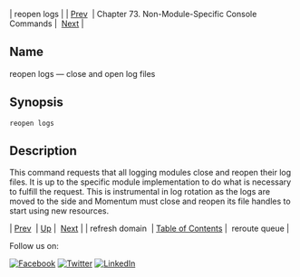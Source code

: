 | reopen logs |
| [Prev](console_commands.refresh_domain.php)  | Chapter 73. Non-Module-Specific Console Commands |  [Next](console_commands.reroute_queue.php) |

<a name="console_commands.reopen_logs"></a>
## Name

reopen logs — close and open log files

## Synopsis

`reopen logs`

<a name="idp13618640"></a>
## Description

This command requests that all logging modules close and reopen their log files. It is up to the specific module implementation to do what is necessary to fulfill the request. This is instrumental in log rotation as the logs are moved to the side and Momentum must close and reopen its file handles to start using new resources.

| [Prev](console_commands.refresh_domain.php)  | [Up](console.cmds.ref.php) |  [Next](console_commands.reroute_queue.php) |
| refresh domain  | [Table of Contents](index.php) |  reroute queue |

Follow us on:

[![Facebook](https://support.messagesystems.com/images/icon-facebook.png)](http://www.facebook.com/messagesystems) [![Twitter](https://support.messagesystems.com/images/icon-twitter.png)](http://twitter.com/#!/MessageSystems) [![LinkedIn](https://support.messagesystems.com/images/icon-linkedin.png)](http://www.linkedin.com/company/message-systems)